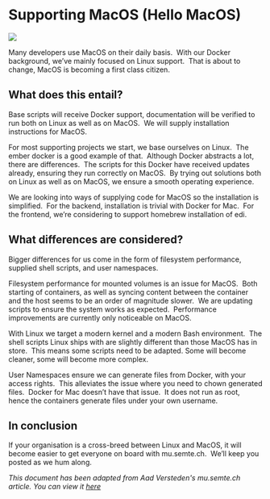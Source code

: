 # Supporting MacOS (Hello MacOS)
![](http://mu.semte.ch/wp-content/uploads/2017/11/Mac-semtech-1024x768.png)

Many developers use MacOS on their daily basis.  With our Docker background, we’ve mainly focused on Linux support.  That is about to change, MacOS is becoming a first class citizen.

## What does this entail?
Base scripts will receive Docker support, documentation will be verified to run both on Linux as well as on MacOS.  We will supply installation instructions for MacOS.

For most supporting projects we start, we base ourselves on Linux.  The ember docker is a good example of that.  Although Docker abstracts a lot, there are differences.  The scripts for this Docker have received updates already, ensuring they run correctly on MacOS.  By trying out solutions both on Linux as well as on MacOS, we ensure a smooth operating experience.

We are looking into ways of supplying code for MacOS so the installation is simplified.  For the backend, installation is trivial with Docker for Mac.  For the frontend, we’re considering to support homebrew installation of edi.

## What differences are considered?
Bigger differences for us come in the form of filesystem performance, supplied shell scripts, and user namespaces.

Filesystem performance for mounted volumes is an issue for MacOS.  Both starting of containers, as well as syncing content between the container and the host seems to be an order of magnitude slower.  We are updating scripts to ensure the system works as expected.  Performance improvements are currently only noticeable on MacOS.

With Linux we target a modern kernel and a modern Bash environment.  The shell scripts Linux ships with are slightly different than those MacOS has in store.  This means some scripts need to be adapted. Some will become cleaner, some will become more complex.

User Namespaces ensure we can generate files from Docker, with your access rights.  This alleviates the issue where you need to chown generated files.  Docker for Mac doesn’t have that issue.  It does not run as root, hence the containers generate files under your own username.

## In conclusion
If your organisation is a cross-breed between Linux and MacOS, it will become easier to get everyone on board with mu.semte.ch.  We’ll keep you posted as we hum along.

*This document has been adapted from Aad Versteden's mu.semte.ch article. You can view it [here](https://mu.semte.ch/2017/11/09/hello-macos/)*
